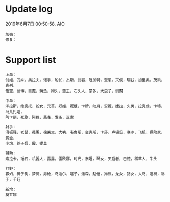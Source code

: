 # Update log
2019年6月7日 00:50:58. AIO

	加强：
	修复：
	
# Support list

	上单：
	剑姬，刀妹，奥拉夫，诺手，船长，杰斯，武器，厄加特，奎恩，天使，瑞兹，加里奥，茂凯，克列，
	悟空，兰博，巨魔，鳄鱼，狗头，蛮王，石头人，蒙多，大虫子，剑魔

	中单：
	泽拉斯，维克托，蛇女，元首，妖姬，妮蔻，卡牌，皎月，安妮，婕拉，火男，拉克丝，卡特，马儿扎哈，
	阿卡丽，死歌，阿狸，燕雀，发条，亚索

	射手：
	滑板鞋，老鼠，薇恩，德莱文，大嘴，韦鲁斯，金克斯，卡莎，卢锡安，寒冰，飞机，探险家，赏金，
	小炮，轮子妈，霞，提莫

	辅助：
	索拉卡，锤石，机器人，露露，雷欧娜，时光，泰坦，琴女，天启者，巴德，稻草人，牛头

	打野：
	寡妇，狮子狗，梦魇，男枪，乌迪尔，瞎子，潘森，赵信，狗熊，龙女，猪女，人马，酒桶，蝎子，千珏

	新增：
	莫甘娜